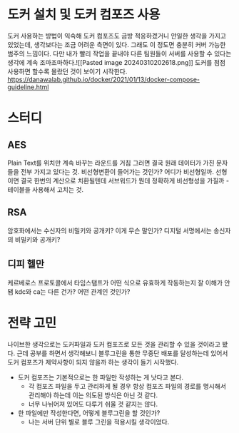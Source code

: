 # 도커 설치 및 도커 컴포즈 사용
도커 사용하는 방법이 익숙해 도커 컴포즈도 금방 적응하겠거니 안일한 생각을 가지고 있었는데, 생각보다는 조금 어려운 측면이 있다.
그래도 이 정도면 충분히 커버 가능한 범주의 느낌이다.
다만 내가 빨리 작업을 끝내야 다른 팀원들이 서버를 사용할 수 있다는 생각에 계속 조마조마하다.![[Pasted image 20240310202618.png]]
도커를 점점 사용하면 할수록 몰랐던 것이 보이기 시작한다. 
https://danawalab.github.io/docker/2021/01/13/docker-compose-guideline.html
# 스터디
## AES
Plain Text를 위치만 계속 바꾸는 라운드를 거침
그러면 결국 원래 데이터가 가진 문자들을 전부 가지고 있다는 것.
비선형변환이 들어가는 것인가? 어디가 비선형일까. 선형이면 결국 한번의 계산으로 치환될텐데
서브워드가 뭔데 정확하게 비선형성을 가질까 - 테이블을 사용해서 고치는 것.

## RSA
암호화에서는 수신자의 비밀키와 공개키? 이게 무슨 말인가?
디지털 서명에서는 송신자의 비밀키와 공개키?

## 디피 헬만

케르베로스 프로토콜에서 타임스탬프가 어떤 식으로 유효하게 작동하는지 잘 이해가 안됌
kdc와 ca는 다른 건가? 어떤 관계인 것인가?

# 전략 고민
나이브한 생각으로는 도커파일과 도커 컴포즈로 모든 것을 관리할 수 있을 것이라고 봤다.
근데 공부를 하면서 생각해보니 블루그린을 통한 무중단 배포를 달성하는데 있어서 도커 컴포즈가 제약사항이 되지 않을까 하는 생각이 들기 시작했다.
- 도커 컴포즈는 기본적으로는 한 파일만 작성하는 게 낫다고 본다. 
	- 각 컴포즈 파일을 두고 관리하게 될 경우 항상 컴포즈 파일의 경로를 명시해서 관리해야 하는데 이는 의도된 방식은 아닌 것 같다.
	- 너무 나뉘어져 있어도 다루기 쉬울 것 같지는 않다.
- 한 파일에만 작성한다면, 어떻게 블루그린을 할 것인가?
	- 나는 서버 단위 별로 블루 그린을 적용시킬 생각이었다. 
